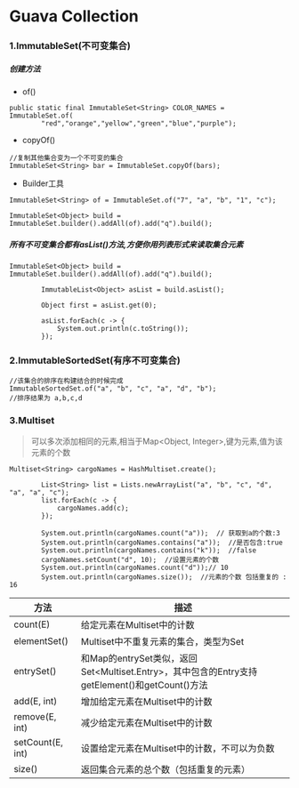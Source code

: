 # Guava Collection

### 1.ImmutableSet(不可变集合)

##### 创建方法
- of()
``` 
public static final ImmutableSet<String> COLOR_NAMES = ImmutableSet.of(
        "red","orange","yellow","green","blue","purple"); 
```

- copyOf()
```
//复制其他集合变为一个不可变的集合
ImmutableSet<String> bar = ImmutableSet.copyOf(bars);
```

- Builder工具
```
ImmutableSet<String> of = ImmutableSet.of("7", "a", "b", "1", "c");

ImmutableSet<Object> build = ImmutableSet.builder().addAll(of).add("q").build();
```
##### 所有不可变集合都有asList()方法,方便你用列表形式来读取集合元素

```
ImmutableSet<Object> build = ImmutableSet.builder().addAll(of).add("q").build();

		ImmutableList<Object> asList = build.asList();
		
		Object first = asList.get(0);
		
		asList.forEach(c -> {
			System.out.println(c.toString());
		});
```


### 2.ImmutableSortedSet(有序不可变集合)
```
//该集合的排序在构建结合的时候完成
ImmutableSortedSet.of("a", "b", "c", "a", "d", "b");
//排序结果为 a,b,c,d
```


### 3.Multiset
>可以多次添加相同的元素,相当于Map<Object, Integer>,键为元素,值为该元素的个数
```
Multiset<String> cargoNames = HashMultiset.create();
		
		List<String> list = Lists.newArrayList("a", "b", "c", "d", "a", "a", "c");
		list.forEach(c -> {
			cargoNames.add(c);
		});
		
		System.out.println(cargoNames.count("a"));  // 获取到a的个数:3
		System.out.println(cargoNames.contains("a"));  //是否包含:true
		System.out.println(cargoNames.contains("k"));  //false
		cargoNames.setCount("d", 10);  //设置元素的个数
		System.out.println(cargoNames.count("d"));// 10
		System.out.println(cargoNames.size());  //元素的个数 包括重复的 : 16
```

|方法|描述|
|-|-|
|count(E)|给定元素在Multiset中的计数|
|elementSet()|Multiset中不重复元素的集合，类型为Set<E>|
|entrySet()|和Map的entrySet类似，返回Set<Multiset.Entry<E>>，其中包含的Entry支持getElement()和getCount()方法
|add(E, int)|	增加给定元素在Multiset中的计数|
|remove(E, int)	|减少给定元素在Multiset中的计数|
|setCount(E, int)|	设置给定元素在Multiset中的计数，不可以为负数|
|size()	|返回集合元素的总个数（包括重复的元素）|
